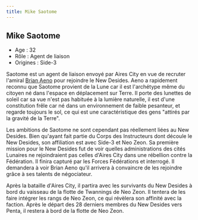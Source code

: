 ```yaml
---
title: Mike Saotome
---
```


Mike Saotome
------------



* Age : 32
* Rôle : Agent de liaison
* Origines : Side-3


Saotome est un agent de liaison envoyé par Aires City en vue de recruter l'amiral [Brian Aeno](uc/gundam-sentinel/brian-aeno.html) pour rejoindre le New Desides. Aeno a rapidement reconnu que Saotome provient de la Lune car il est l'archétype même du citoyen né dans l'espace en déplacement sur Terre. Il porte des lunettes de soleil car sa vue n'est pas habituée à la lumière naturelle, il est d'une constitution frêle car né dans un environnement de faible pesanteur, et regarde toujours le sol, ce qui est une caractéristique des gens "attirés par la gravité de la Terre". 


Les ambitions de Saotome ne sont cependant pas réellement liées au New Desides. Bien qu'ayant fait partie du Corps des Instructeurs dont découle le New Desides, son affiliation est avec Side-3 et Neo Zeon. Sa première mission pour le New Desides fut de voir quelles administrations des cités Lunaires ne rejoindraient pas celles d'Aires City dans une rébellion contre la Fédération. Il finira capturé par les Forces Fédérations et interrogé. Il demandera à voir Brian Aeno qu'il arrivera à convaincre de les rejoindre grâce à ses talents de négociateur.


Après la bataille d'Aires City, il partira avec les survivants du New Desides à bord du vaisseau de la flotte de Twannings de Neo Zeon. Il tentera de les faire intégrer les rangs de Neo Zeon, ce qui révèlera son affinité avec la faction. Après le départ des 28 derniers membres du New Desides vers Penta, il restera à bord de la flotte de Neo Zeon.

